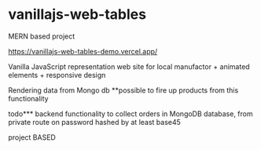 # vanillajs-web-tables
MERN based project

https://vanillajs-web-tables-demo.vercel.app/ 


Vanilla JavaScript representation web site for local manufactor + animated elements + responsive design 

Rendering data from Mongo db
**possible to fire up products from this functionality



todo***  backend functionality to collect orders in MongoDB database, from private route on password hashed by at least base45


project BASED 
